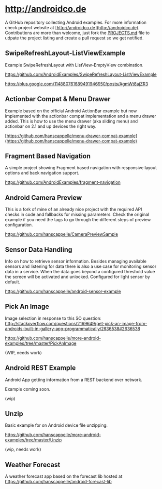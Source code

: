 # http://androidco.de 

A GitHub repository collecting Android examples. For more information check project website at [http://androidco.de](http://androidco.de). Contributions are more than welcome, just fork the [PROJECTS.md](https://github.com/AndroidExamples/androidco.de/blob/master/PROJECTS.md) file to udpate the project listing and create a pull request so we get notified. 

## SwipeRefreshLayout-ListViewExample

Example SwipeRefreshLayout with ListView-EmptyView combination.

https://github.com/AndroidExamples/SwipeRefreshLayout-ListViewExample

https://plus.google.com/114880761689491946950/posts/AgmWt8ajZR3

## Actionbar Compat & Menu Drawer

Example based on the official Android ActionBar example but now implemented with the actionbar compat implementation and a menu drawer added. This is how to use the menu drawer (aka sliding menu) and actionbar on 2.1 and up devices the right way. 

[https://github.com/hanscappelle/menu-drawer-compat-example](https://github.com/hanscappelle/menu-drawer-compat-example)

## Fragment Based Navigation

A simple project showing Fragment based navigation with responsive layout options and back navigation support.

https://github.com/AndroidExamples/fragment-navigation

## Android Camera Preview 

This is a fork of mine of an already nice project with the required API checks in code and fallbacks for missing parameters. Check the original example if you need the tags to go through the different steps of preview configuration. 

https://github.com/hanscappelle/CameraPreviewSample

## Sensor Data Handling

Info on how to retrieve sensor information. Besides managing available sensors and listening for data there is also a use case for monitoring sensor data in a service. When the data goes beyond a configured threshold value the screen will be activated and unlocked. Configured for light sensor by default.

https://github.com/hanscappelle/android-sensor-example

## Pick An Image

Image selection in response to this SO question: http://stackoverflow.com/questions/2169649/get-pick-an-image-from-androids-built-in-gallery-app-programmatically/2636538#2636538

https://github.com/hanscappelle/more-android-examples/tree/master/PickAnImage

(WIP, needs work)

## Android REST Example

Android App getting information from a REST backend over network. 

Example coming soon.

(wip)

## Unzip

Basic example for on Android device file unzipping.

https://github.com/hanscappelle/more-android-examples/tree/master/Unzip

(wip, needs work)

## Weather Forecast

A weather forecast app based on the forecast lib hosted at https://github.com/hanscappelle/android-forecast-lib

